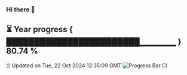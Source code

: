 ### Hi there 👋
⏳ Year progress { ████████████████████████▁▁▁▁▁▁ } 80.74 %
---
⏰ Updated on Tue, 22 Oct 2024 12:35:09 GMT
![Progress Bar CI](https://github.com/liununu/liununu/workflows/Progress%20Bar%20CI/badge.svg)
